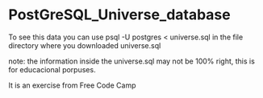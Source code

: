 # PostGreSQL_Universe_database

To see this data you can use psql   -U postgres < universe.sql   in the file directory where you downloaded universe.sql

note:
the information inside the universe.sql may not be 100% right, this is for educacional porpuses.

It is an exercise from Free Code Camp
